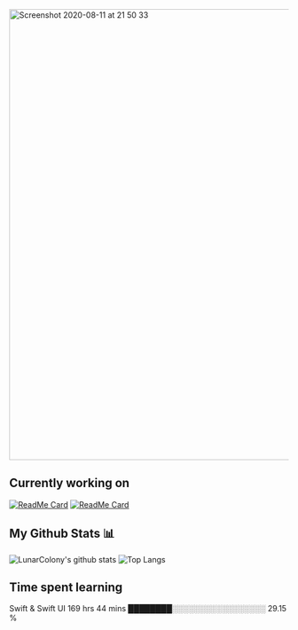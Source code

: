 <img width="813" alt="Screenshot 2020-08-11 at 21 50 33" src="https://user-images.githubusercontent.com/64978825/89947660-bc072000-dc1c-11ea-8c0e-097e02830bd4.png">

## Currently working on
[![ReadMe Card](https://github-readme-stats.vercel.app/api/pin/?username=LunarColony&repo=SimpleWeatherApp)](https://github.com/LunarColony/SimpleWeatherApp)
[![ReadMe Card](https://github-readme-stats.vercel.app/api/pin/?username=LunarColony&repo=SwiftUI-Tasks-App)](https://github.com/LunarColony/SwiftUI-Tasks-App)

## My Github Stats 📊
![LunarColony's github stats](https://github-readme-stats.vercel.app/api?username=LunarColony&show_icons=true)
![Top Langs](https://github-readme-stats.vercel.app/api/top-langs/?username=LunarColony)

## Time spent learning
Swift & Swift UI       169 hrs 44 mins   ████████░░░░░░░░░░░░░░░░░   29.15 % 
